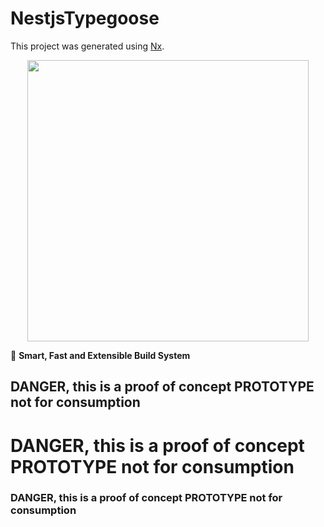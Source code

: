 

# NestjsTypegoose

This project was generated using [Nx](https://nx.dev).

<p style="text-align: center;"><img src="https://raw.githubusercontent.com/nrwl/nx/master/images/nx-logo.png" width="450"></p>

🔎 **Smart, Fast and Extensible Build System**


##  DANGER, this is a proof of concept PROTOTYPE not for consumption
#   DANGER, this is a proof of concept PROTOTYPE not for consumption
### DANGER, this is a proof of concept PROTOTYPE not for consumption

